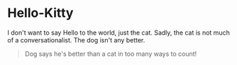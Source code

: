 # Hello-Kitty
I don't want to say Hello to the world, just the cat.
Sadly, the cat is not much of a conversationalist. 
The dog isn't any better.


> Dog says he's better than a cat in too many ways to count!

 
<!--stackedit_data:
eyJoaXN0b3J5IjpbLTE3OTU1MDQxNzMsMTMwNjM2NDgwNywtMj
AwMTA4ODI3OSw3OTI4MjcwMTUsLTExNjY1MDkzNTNdfQ==
-->
